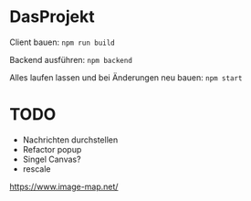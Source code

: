 # DasProjekt

Client bauen:
``` npm run build ```

Backend ausführen:
``` npm backend ```

Alles laufen lassen und bei Änderungen neu bauen:
``` npm start ```


# TODO
- Nachrichten durchstellen
- Refactor popup 
- Singel Canvas?
- rescale


https://www.image-map.net/